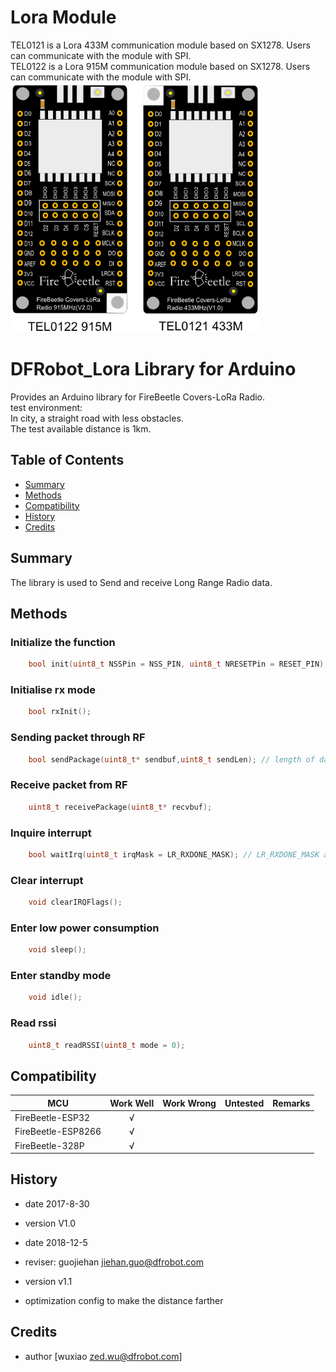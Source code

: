 # Lora Module
TEL0121 is a Lora 433M communication module based on SX1278. Users can communicate with the module with SPI. <br>
TEL0122 is a Lora 915M communication module based on SX1278. Users can communicate with the module with SPI.
<img width="400" height="400" src="https://raw.githubusercontent.com/DFRobot/binaryfiles/master/TEL0122/TEL0122svg1.png"/>

# DFRobot_Lora Library for Arduino

Provides an Arduino library for FireBeetle Covers-LoRa Radio. <br>
test environment: <br>
In city, a straight road with less obstacles. <br>
The test available distance is 1km.

## Table of Contents

* [Summary](#summary)
* [Methods](#methods)
* [Compatibility](#compatibility)
* [History](#history)
* [Credits](#credits)
<snippet>
<content>

## Summary
The library is used to Send and receive Long Range Radio data.

## Methods
### Initialize the function

```C++
    bool init(uint8_t NSSPin = NSS_PIN, uint8_t NRESETPin = RESET_PIN);
```

### Initialise rx mode

```C++
    bool rxInit();
```

### Sending packet through RF
```C++
    bool sendPackage(uint8_t* sendbuf,uint8_t sendLen); // length of data to send,less than 64 bytes
```

### Receive packet from RF

```C++
    uint8_t receivePackage(uint8_t* recvbuf);
```

### Inquire interrupt

```C++
    bool waitIrq(uint8_t irqMask = LR_RXDONE_MASK); // LR_RXDONE_MASK and LR_TXDONE_MASK
```

### Clear interrupt

```C++
    void clearIRQFlags();
```

### Enter low power consumption

```C++
    void sleep();
```

### Enter standby mode

```C++
    void idle();
```

### Read rssi

```C++
    uint8_t readRSSI(uint8_t mode = 0);
```

## Compatibility

MCU                | Work Well | Work Wrong | Untested  | Remarks
------------------ | :----------: | :----------: | :---------: | -----
FireBeetle-ESP32  |      √       |             |            | 
FireBeetle-ESP8266  |      √       |             |            | 
FireBeetle-328P |      √       |             |            | 

## History

- date 2017-8-30
- version V1.0

- date 2018-12-5
- reviser: guojiehan jiehan.guo@dfrobot.com
- version v1.1
- optimization config to make the distance farther

## Credits

- author [wuxiao  <zed.wu@dfrobot.com>]
